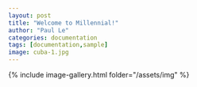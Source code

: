 ```yaml
---
layout: post
title: "Welcome to Millennial!"
author: "Paul Le"
categories: documentation
tags: [documentation,sample]
image: cuba-1.jpg
---
```


{% include image-gallery.html folder="/assets/img" %}

